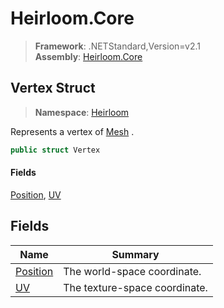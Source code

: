 # Heirloom.Core

> **Framework**: .NETStandard,Version=v2.1  
> **Assembly**: [Heirloom.Core][0]  

## Vertex Struct

> **Namespace**: [Heirloom][0]  

Represents a vertex of [Mesh][1] .

```cs
public struct Vertex
```

#### Fields

[Position][2], [UV][3]

## Fields

| Name          | Summary                       |
|---------------|-------------------------------|
| [Position][2] | The world-space coordinate.   |
| [UV][3]       | The texture-space coordinate. |

[0]: ../../Heirloom.Core.md
[1]: Mesh.md
[2]: Vertex/Position.md
[3]: Vertex/UV.md
